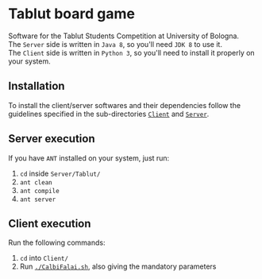 # Tablut board game
Software for the Tablut Students Competition at University of Bologna.\
The `Server` side is written in `Java 8`, so you'll need `JDK 8` to use it.\
The `Client` side is written in `Python 3`, so you'll need to install it properly on your system.	

## Installation
To install the client/server softwares and their dependencies follow the guidelines specified in the sub-directories [`Client`](Client/README.md) and [`Server`](https://github.com/AGalassi/TablutCompetition/blob/master/README.md).

## Server execution
If you have `ANT` installed on your system, just run:
1. `cd` inside `Server/Tablut/`
2. `ant clean`
3. `ant compile`
4. `ant server`

## Client execution
Run the following commands:
1. `cd` into `Client/`
2. Run [`./CalbiFalai.sh`](Client/CalbiFalai.sh), also giving the mandatory parameters
